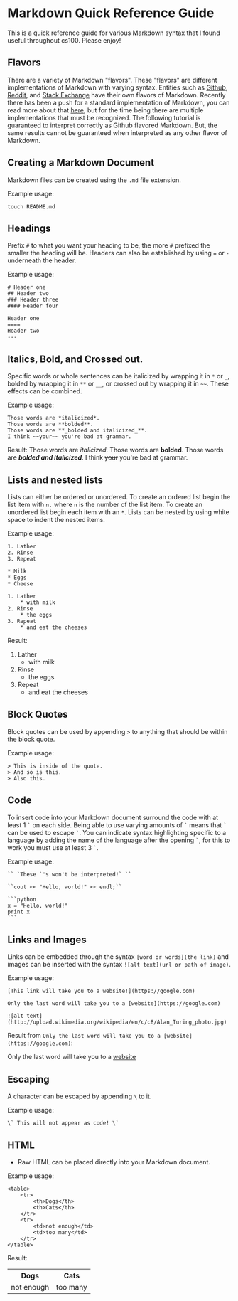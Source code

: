 Markdown Quick Reference Guide
===
This is a quick reference guide for various Markdown syntax that I found useful throughout cs100. Please enjoy!

Flavors
---
There are a variety of Markdown "flavors". These "flavors" are different implementations of Markdown with varying syntax. Entities such as [Github](https://help.github.com/articles/github-flavored-markdown/), [Reddit](http://www.reddit.com/wiki/commenting), and [Stack Exchange](http://stackoverflow.com/editing-help) have their own flavors of Markdown. Recently there has been a push for a standard implementation of Markdown, you can read more about that [here](http://blog.codinghorror.com/standard-flavored-markdown/), but for the time being there are multiple implementations that must be recognized. The following tutorial is guaranteed to interpret correctly as Github flavored Markdown. But, the same results cannot be guaranteed when interpreted as any other flavor of Markdown.

Creating a Markdown Document
---
Markdown files can be created using the ```.md``` file extension.

Example usage:

    touch README.md

Headings
---
Prefix ```#``` to what you want your heading to be, the more ```#``` prefixed the smaller the heading will be. Headers can also be established by using ```=``` or ```-``` underneath the header.

Example usage:

    # Header one
    ## Header two
    ### Header three
    #### Header four

    Header one
    ====
    Header two
    ---

Italics, Bold, and Crossed out.
---
Specific words or whole sentences can be italicized by wrapping it in ```*``` or ```_```, bolded by wrapping it in ```**``` or ```__```, or crossed out by wrapping it in ```~~```. These effects can be combined.

Example usage:

    Those words are *italicized*.
    Those words are **bolded**.
    Those words are **_bolded and italicized_**.
    I think ~~your~~ you're bad at grammar.
    
Result:
Those words are *italicized*.
Those words are **bolded**.
Those words are **_bolded and italicized_**.
I think ~~your~~ you're bad at grammar.
    
Lists and nested lists
---
Lists can either be ordered or unordered. To create an ordered list begin the list item with ```n.``` where ```n``` is the number of the list item. To create an unordered list begin each item with an ```*```. Lists can be nested by using white space to indent the nested items.

Example usage:
    
    1. Lather
    2. Rinse
    3. Repeat
    
    * Milk
    * Eggs
    * Cheese

    1. Lather
        * with milk
    2. Rinse
        * the eggs
    3. Repeat
        * and eat the cheeses
        
Result:

1. Lather
    * with milk
2. Rinse
    * the eggs
3. Repeat
    * and eat the cheeses

Block Quotes
---
Block quotes can be used by appending ```>``` to anything that should be within the block quote.

Example usage:

    > This is inside of the quote.
    > And so is this.
    > Also this.

Code
---
To insert code into your Markdown document surround the code with at least 1 `` ` `` on each side. Being able to use varying amounts of ``` ` ``` means that  ``` ` ``` can be used to escape ``` ` ```. You can indicate syntax highlighting specific to a language by adding the name of the language after the opening `` ` ``, for this to work you must use at least 3 `` ` ``. 

Example usage:
    
    `` `These `'s won't be interpreted!` ``

    ``cout << "Hello, world!" << endl;``
    
    ```python
    x = "Hello, world!"
    print x
    ```
    
Links and Images
---
Links can be embedded through the syntax ```[word or words](the link)``` and images can be inserted with the syntax ```![alt text](url or path of image)```.

Example usage:

    [This link will take you to a website!](https://google.com)
    
    Only the last word will take you to a [website](https://google.com)
    
    ![alt text](http://upload.wikimedia.org/wikipedia/en/c/c8/Alan_Turing_photo.jpg)

Result from ```Only the last word will take you to a [website](https://google.com)```:

Only the last word will take you to a [website](https://google.com)

Escaping
---
A character can be escaped by appending ```\``` to it.

Example usage:
    
    \` This will not appear as code! \`

HTML
---
* Raw HTML can be placed directly into your Markdown document.

Example usage:

    <table>
        <tr>
            <th>Dogs</th>
            <th>Cats</th>
        </tr>
        <tr>
            <td>not enough</td>
            <td>too many</td>
        </tr>
    </table>
    
Result:

<table>
    <tr>
        <th>Dogs</th>
        <th>Cats</th>
    </tr>
    <tr>
        <td>not enough</td>
        <td>too many</td>
    </tr>
</table>

